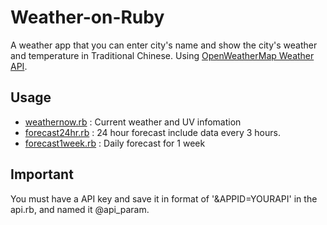 # Weather-on-Ruby
A weather app that you can enter city's name and show the city's weather and temperature in Traditional Chinese. Using [OpenWeatherMap Weather API](http://openweathermap.org/api).

## Usage
* [weathernow.rb](weathernow.rb) : Current weather and UV infomation
* [forecast24hr.rb](forecast24hr.rb) : 24 hour forecast include data every 3 hours.
* [forecast1week.rb](forecast1week.rb) : Daily forecast for 1 week

## Important
You must have  a API key and save it in format of '&APPID=YOURAPI' in the api.rb, and named it @api_param.

